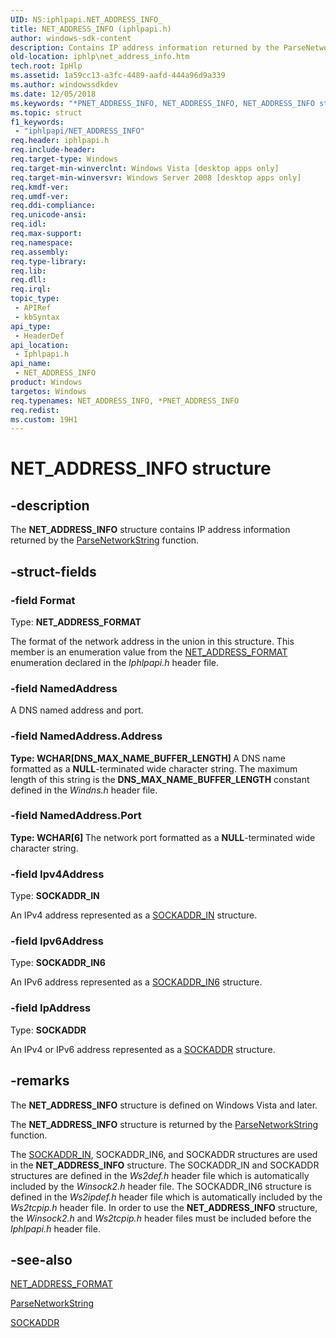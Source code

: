 ```yaml
---
UID: NS:iphlpapi.NET_ADDRESS_INFO_
title: NET_ADDRESS_INFO (iphlpapi.h)
author: windows-sdk-content
description: Contains IP address information returned by the ParseNetworkString function.
old-location: iphlp\net_address_info.htm
tech.root: IpHlp
ms.assetid: 1a59cc13-a3fc-4489-aafd-444a96d9a339
ms.author: windowssdkdev
ms.date: 12/05/2018
ms.keywords: "*PNET_ADDRESS_INFO, NET_ADDRESS_INFO, NET_ADDRESS_INFO structure [IP Helper], NET_ADDRESS_INFO_, PNET_ADDRESS_INFO, PNET_ADDRESS_INFO structure pointer [IP Helper], iphlp.net_address_info, iphlpapi/NET_ADDRESS_INFO, iphlpapi/PNET_ADDRESS_INFO"
ms.topic: struct
f1_keywords: 
 - "iphlpapi/NET_ADDRESS_INFO"
req.header: iphlpapi.h
req.include-header: 
req.target-type: Windows
req.target-min-winverclnt: Windows Vista [desktop apps only]
req.target-min-winversvr: Windows Server 2008 [desktop apps only]
req.kmdf-ver: 
req.umdf-ver: 
req.ddi-compliance: 
req.unicode-ansi: 
req.idl: 
req.max-support: 
req.namespace: 
req.assembly: 
req.type-library: 
req.lib: 
req.dll: 
req.irql: 
topic_type:
 - APIRef
 - kbSyntax
api_type:
 - HeaderDef
api_location:
 - Iphlpapi.h
api_name:
 - NET_ADDRESS_INFO
product: Windows
targetos: Windows
req.typenames: NET_ADDRESS_INFO, *PNET_ADDRESS_INFO
req.redist: 
ms.custom: 19H1
---
```


# NET_ADDRESS_INFO structure


## -description


The <b>NET_ADDRESS_INFO</b> structure contains IP address information returned by the <a href="https://docs.microsoft.com/windows/desktop/api/iphlpapi/nf-iphlpapi-parsenetworkstring">ParseNetworkString</a> function.


## -struct-fields




### -field Format

Type: <b>NET_ADDRESS_FORMAT</b>

The format of the network address in the union in this structure. This member is an enumeration value from the <a href="https://docs.microsoft.com/windows/desktop/api/iphlpapi/ne-iphlpapi-net_address_format_">NET_ADDRESS_FORMAT</a> enumeration declared in the <i>Iphlpapi.h</i> header file.


### -field NamedAddress

A DNS named address and port.


### -field NamedAddress.Address

<b>Type: <b>WCHAR[DNS_MAX_NAME_BUFFER_LENGTH]</b>
</b>
A DNS name formatted as a <b>NULL</b>-terminated wide character string. The maximum length of this string is the <b>DNS_MAX_NAME_BUFFER_LENGTH</b> constant defined in the <i>Windns.h</i> header file.


### -field NamedAddress.Port

<b>Type: <b>WCHAR[6]</b>
</b>
The network port formatted as a <b>NULL</b>-terminated wide character string. 


### -field Ipv4Address

Type: <b>SOCKADDR_IN</b>

An IPv4 address represented as a <a href="https://docs.microsoft.com/windows/desktop/WinSock/sockaddr-2">SOCKADDR_IN</a> structure.


### -field Ipv6Address

Type: <b>SOCKADDR_IN6</b>

An IPv6 address represented as a <a href="https://docs.microsoft.com/windows/desktop/WinSock/sockaddr-2">SOCKADDR_IN6</a> structure.


### -field IpAddress

Type: <b>SOCKADDR</b>

An IPv4 or IPv6 address represented as a <a href="https://docs.microsoft.com/windows/desktop/WinSock/sockaddr-2">SOCKADDR</a> structure.


## -remarks



The <b>NET_ADDRESS_INFO</b> structure is defined on Windows Vista and later. 

The <b>NET_ADDRESS_INFO</b> structure is returned by the <a href="https://docs.microsoft.com/windows/desktop/api/iphlpapi/nf-iphlpapi-parsenetworkstring">ParseNetworkString</a> function. 

The <a href="https://docs.microsoft.com/windows/desktop/WinSock/sockaddr-2">SOCKADDR_IN</a>,  SOCKADDR_IN6, and  SOCKADDR structures are used in the <b>NET_ADDRESS_INFO</b> structure. The SOCKADDR_IN and SOCKADDR structures are defined in the  <i>Ws2def.h</i> header file which is automatically included by the <i>Winsock2.h</i> header file. The SOCKADDR_IN6 structure is defined in the <i>Ws2ipdef.h</i> header file which is automatically included by the <i>Ws2tcpip.h</i> header file. In order to use the <b>NET_ADDRESS_INFO</b> structure, the <i>Winsock2.h</i> and <i>Ws2tcpip.h</i> header files must be included before the <i>Iphlpapi.h</i> header file.  




## -see-also




<a href="https://docs.microsoft.com/windows/desktop/api/iphlpapi/ne-iphlpapi-net_address_format_">NET_ADDRESS_FORMAT</a>



<a href="https://docs.microsoft.com/windows/desktop/api/iphlpapi/nf-iphlpapi-parsenetworkstring">ParseNetworkString</a>



<a href="https://docs.microsoft.com/windows/desktop/WinSock/sockaddr-2">SOCKADDR</a>
 

 

